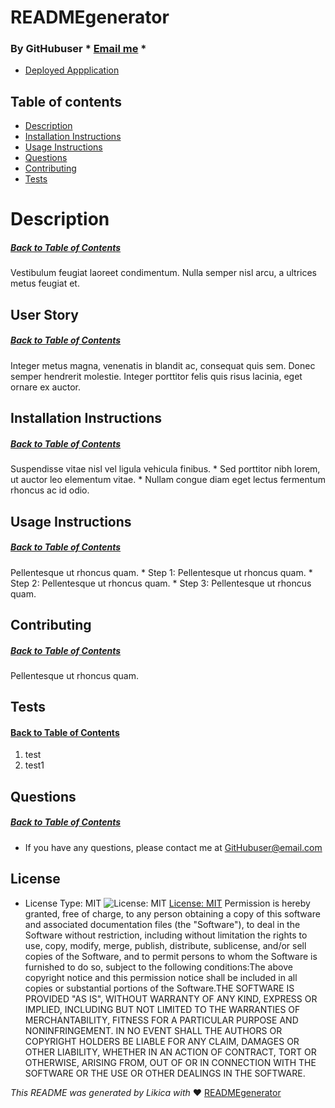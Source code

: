 # READMEgenerator
  ### By GitHubuser * [Email me](mailto:GitHubuser@email.com) * 
  * [Deployed Appplication](https://www.github.com/likica.io/READMEgenerator)
 
  ## Table of contents
  * [Description](#Description)
  * [Installation Instructions](#installation-Instructions)
  * [Usage Instructions](#Usage-Instructions)
  * [Questions](#Questions)
  * [Contributing](#Contributing)
  * [Tests](#Tests)
 
  # Description
  ##### [Back to Table of Contents](#Table-of-Contents)
  Vestibulum feugiat laoreet condimentum. Nulla semper nisl arcu, a ultrices metus feugiat et.

  ## User Story
  ##### [Back to Table of Contents](#Table-of-Contents)
  Integer metus magna, venenatis in blandit ac, consequat quis sem. Donec semper hendrerit molestie. Integer porttitor felis quis risus lacinia, eget ornare ex auctor. 

  ## Installation Instructions
  ##### [Back to Table of Contents](#Table-of-Contents)
  Suspendisse vitae nisl vel ligula vehicula finibus. * Sed porttitor nibh lorem, ut auctor leo elementum vitae. * Nullam congue diam eget lectus fermentum rhoncus ac id odio.

  ## Usage Instructions
  ##### [Back to Table of Contents](#Table-of-Contents)
  Pellentesque ut rhoncus quam. * Step 1: Pellentesque ut rhoncus quam. * Step 2: Pellentesque ut rhoncus quam.  * Step 3: Pellentesque ut rhoncus quam. 

  ## Contributing
  ##### [Back to Table of Contents](#Table-of-Contents)
  Pellentesque ut rhoncus quam. 

  ## Tests
  #### [Back to Table of Contents](#Table-of-Contents)
  1. test
  2. test1

  ## Questions
  ##### [Back to Table of Contents](#Table-of-Contents)
  * If you have any questions, please contact me at GitHubuser@email.com

  ## License 
  * License Type: MIT
    ![License: MIT](https://img.shields.io/badge/License-MIT-green.svg)
    [License: MIT](https://opensource.org/licenses/MIT)
    Permission is hereby granted, free of charge, to any person obtaining a copy of this software and associated documentation files (the "Software"), to deal in the Software without restriction, including without limitation the rights to use, copy, modify, merge, publish, distribute, sublicense, and/or sell copies of the Software, and to permit persons to whom the Software is furnished to do so, subject to the following conditions:The above copyright notice and this permission notice shall be included in all copies or substantial portions of the Software.THE SOFTWARE IS PROVIDED "AS IS", WITHOUT WARRANTY OF ANY KIND, EXPRESS OR IMPLIED, INCLUDING BUT NOT LIMITED TO THE WARRANTIES OF MERCHANTABILITY, FITNESS FOR A PARTICULAR PURPOSE AND NONINFRINGEMENT. IN NO EVENT SHALL THE AUTHORS OR COPYRIGHT HOLDERS BE LIABLE FOR ANY CLAIM, DAMAGES OR OTHER LIABILITY, WHETHER IN AN ACTION OF CONTRACT, TORT OR OTHERWISE, ARISING FROM, OUT OF OR IN CONNECTION WITH THE SOFTWARE OR THE USE OR OTHER DEALINGS IN THE SOFTWARE.


  _This README was generated by Likica with_ ❤️ [READMEgenerator](https://github.com/likica/READMEgenerator)
 
  